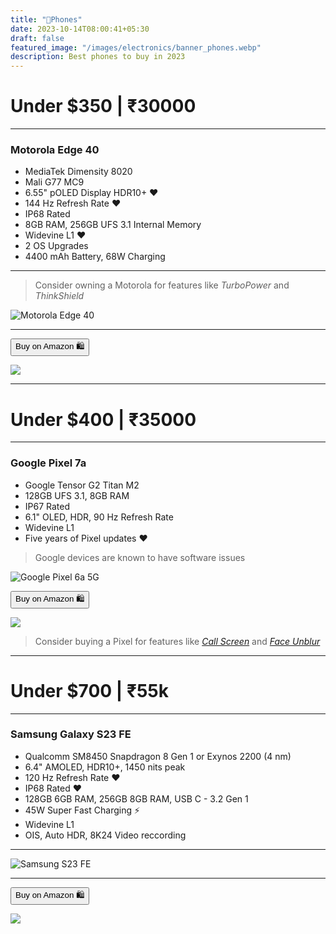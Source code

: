 ```yaml
---
title: "📱Phones"
date: 2023-10-14T08:00:41+05:30
draft: false
featured_image: "/images/electronics/banner_phones.webp"
description: Best phones to buy in 2023
---
```

<link rel="stylesheet" href="/styles.css">

# Under $350 | ₹30000
___

### Motorola Edge 40

- MediaTek Dimensity 8020
- Mali G77 MC9
- 6.55" pOLED Display HDR10+ ❤️
- 144 Hz Refresh Rate ❤️
- IP68 Rated
- 8GB RAM, 256GB UFS 3.1 Internal Memory
- Widevine L1 ❤️
- 2 OS Upgrades
- 4400 mAh Battery, 68W Charging
___

> Consider owning a Motorola for features like _TurboPower_ and _ThinkShield_

![Motorola Edge 40](/images/electronics/phones/motorola_edge_40.webp)

___

<button class="button-58" role="button" onclick="location.href='https://amzn.to/3PVUi15'" >Buy on Amazon 🛍️</button>

<a href="https://www.amazon.in/Motorola-Eclipse-Black-256GB-Storage/dp/B0C9JHXMPY?crid=VBGAZGF79M89&keywords=motorola+edge+40&qid=1697283793&sprefix=motorola%2Caps%2C184&sr=8-3&linkCode=li2&tag=jinjja-21&linkId=07af3dfcd75d4fe14b3bc9fcf54c1c66&language=en_IN&ref_=as_li_ss_il" target="_blank"><img border="0" src="//ws-in.amazon-adsystem.com/widgets/q?_encoding=UTF8&ASIN=B0C9JHXMPY&Format=_SL160_&ID=AsinImage&MarketPlace=IN&ServiceVersion=20070822&WS=1&tag=jinjja-21&language=en_IN" ></a><img src="https://ir-in.amazon-adsystem.com/e/ir?t=jinjja-21&language=en_IN&l=li2&o=31&a=B0C9JHXMPY" width="1" height="1" border="0" alt="" style="border:none !important; margin:0px !important;" />

<!-- > Consider buying a Samsung for features like [_Bixby Routines_](https://www.samsung.com/global/galaxy/what-is/bixby-routines/) and [_Samsung Dex_](https://www.samsung.com/in/apps/samsung-dex/) -->



___

# Under $400 | ₹35000
___

### Google Pixel 7a

- Google Tensor G2 Titan M2
- 128GB UFS 3.1, 8GB RAM 
- IP67 Rated
- 6.1" OLED, HDR, 90 Hz Refresh Rate
- Widevine L1
- Five years of Pixel updates ❤️

> Google devices are known to have software issues

![Google Pixel 6a 5G](/images/electronics/phones/pixel_7a.webp)

<button class="button-58" role="button" onclick="location.href='https://amzn.to/3tBCPnm'" >Buy on Amazon 🛍️</button>

<a href="https://www.amazon.in/Pixel-Sea-8GB-128GB-Storage/dp/B0CJMB7HVQ?crid=1860Y90ZHHQS0&keywords=pixel+7a&qid=1697282335&sprefix=pixel+7%2Caps%2C185&sr=8-1&linkCode=li2&tag=jinjja-21&linkId=2990df40b1bd9f4ee849db5e95c5dc1a&language=en_IN&ref_=as_li_ss_il" target="_blank"><img border="0" src="//ws-in.amazon-adsystem.com/widgets/q?_encoding=UTF8&ASIN=B0CJMB7HVQ&Format=_SL160_&ID=AsinImage&MarketPlace=IN&ServiceVersion=20070822&WS=1&tag=jinjja-21&language=en_IN" ></a><img src="https://ir-in.amazon-adsystem.com/e/ir?t=jinjja-21&language=en_IN&l=li2&o=31&a=B0CJMB7HVQ" width="1" height="1" border="0" alt="" style="border:none !important; margin:0px !important;" />

> Consider buying a Pixel for features like [_Call Screen_](https://support.google.com/phoneapp/answer/9118387?hl=en) and [_Face Unblur_](https://www.androidauthority.com/face-photo-unblur-pixel-3217580/)

___

# Under $700 | ₹55k
___

### Samsung Galaxy S23 FE

- Qualcomm SM8450 Snapdragon 8 Gen 1 or Exynos 2200 (4 nm)
- 6.4" AMOLED, HDR10+, 1450 nits peak
- 120 Hz Refresh Rate ❤️
- IP68 Rated ❤️
- 128GB 6GB RAM, 256GB 8GB RAM, USB C - 3.2 Gen 1
- 45W Super Fast Charging ⚡
- Widevine L1
- OIS, Auto HDR, 8K24 Video reccording
___

![Samsung S23 FE](/images/electronics/phones/s23_fe.webp)

___

<button class="button-58" role="button" onclick="location.href='https://amzn.to/3tsDfMt'" >Buy on Amazon 🛍️</button>

<!-- Samsung S23 FE -->
<a href="https://www.amazon.in/Samsung-Galaxy-Graphite-128GB-Storage/dp/B0CJ4SCY75?crid=2QJU1MU3J2MG8&keywords=s23+fe&qid=1697282736&sprefix=s23+f%2Caps%2C188&sr=8-2&linkCode=li2&tag=jinjja-21&linkId=7b2ef206873fb55fb2f864a88b2d18a6&language=en_IN&ref_=as_li_ss_il" target="_blank"><img border="0" src="//ws-in.amazon-adsystem.com/widgets/q?_encoding=UTF8&ASIN=B0CJ4SCY75&Format=_SL160_&ID=AsinImage&MarketPlace=IN&ServiceVersion=20070822&WS=1&tag=jinjja-21&language=en_IN" ></a><img src="https://ir-in.amazon-adsystem.com/e/ir?t=jinjja-21&language=en_IN&l=li2&o=31&a=B0CJ4SCY75" width="1" height="1" border="0" alt="" style="border:none !important; margin:0px !important;" />